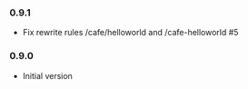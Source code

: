### 0.9.1
* Fix rewrite rules /cafe/helloworld and /cafe-helloworld #5

### 0.9.0
* Initial version
